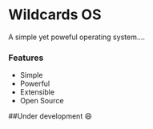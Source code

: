 # Wildcards OS
A simple yet poweful operating system....

### Features
- Simple
- Powerful
- Extensible
- Open Source

##Under development :smile:
